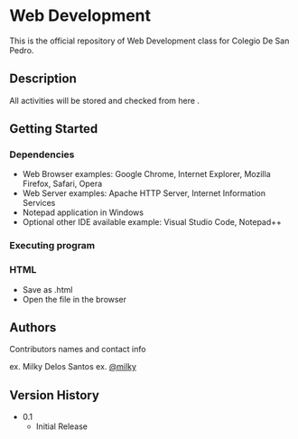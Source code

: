 # Web Development

This is the official repository of Web Development class for Colegio De San Pedro.

## Description

All activities will be stored and checked from here .

## Getting Started

### Dependencies

* Web Browser examples: Google Chrome, Internet Explorer, Mozilla Firefox, Safari, Opera
* Web Server examples: Apache HTTP Server, Internet Information Services
* Notepad application in Windows
* Optional other IDE available example: Visual Studio Code, Notepad++

### Executing program

### HTML

* Save as .html
* Open the file in the browser


## Authors

Contributors names and contact info

ex. Milky Delos Santos
ex. [@milky](https://github.com/milkylee)

## Version History

* 0.1
    * Initial Release

